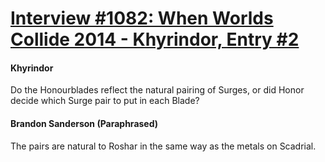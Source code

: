 # [Interview #1082: When Worlds Collide 2014 - Khyrindor, Entry #2](https://www.theoryland.com/intvmain.php?i=1082#2)

#### Khyrindor

Do the Honourblades reflect the natural pairing of Surges, or did Honor decide which Surge pair to put in each Blade?

#### Brandon Sanderson (Paraphrased)

The pairs are natural to Roshar in the same way as the metals on Scadrial.

